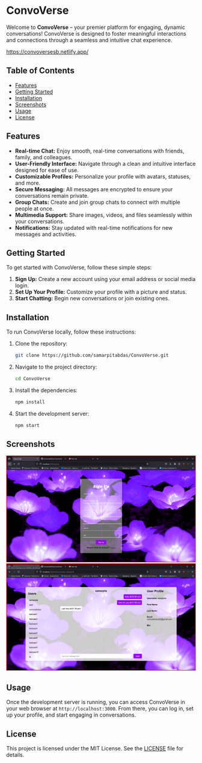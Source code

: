 # ConvoVerse

Welcome to **ConvoVerse** – your premier platform for engaging, dynamic conversations! ConvoVerse is designed to foster meaningful interactions and connections through a seamless and intuitive chat experience.

https://convoversesb.netlify.app/

## Table of Contents

- [Features](#features)
- [Getting Started](#getting-started)
- [Installation](#installation)
- [Screenshots](#Screenshots)
- [Usage](#usage)
- [License](#license)



## Features

- **Real-time Chat:** Enjoy smooth, real-time conversations with friends, family, and colleagues.
- **User-Friendly Interface:** Navigate through a clean and intuitive interface designed for ease of use.
- **Customizable Profiles:** Personalize your profile with avatars, statuses, and more.
- **Secure Messaging:** All messages are encrypted to ensure your conversations remain private.
- **Group Chats:** Create and join group chats to connect with multiple people at once.
- **Multimedia Support:** Share images, videos, and files seamlessly within your conversations.
- **Notifications:** Stay updated with real-time notifications for new messages and activities.

## Getting Started

To get started with ConvoVerse, follow these simple steps:

1. **Sign Up:** Create a new account using your email address or social media login.
2. **Set Up Your Profile:** Customize your profile with a picture and status.
3. **Start Chatting:** Begin new conversations or join existing ones.

## Installation

To run ConvoVerse locally, follow these instructions:

1. Clone the repository:
    ```bash
    git clone https://github.com/samarpitabdas/ConvoVerse.git
    ```
2. Navigate to the project directory:
    ```bash
    cd ConvoVerse
    ```
3. Install the dependencies:
    ```bash
    npm install
    ```
4. Start the development server:
    ```bash
    npm start
    ```
## Screenshots
![Screenshot1](screenshots/screenshot2.png)
![Screenshot2](screenshots/screenshot3.png)

## Usage

Once the development server is running, you can access ConvoVerse in your web browser at `http://localhost:3000`. From there, you can log in, set up your profile, and start engaging in conversations.

## License

This project is licensed under the MIT License. See the [LICENSE](LICENSE) file for details.

